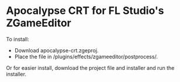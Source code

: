 # Apocalypse CRT for FL Studio's ZGameEditor
To install:
- Download apocalypse-crt.zgeproj.
- Place the file in <FL Studio install folder>/plugins/effects/zgameeditor/postprocess/.

Or for easier install, download the project file and installer and run the installer.
